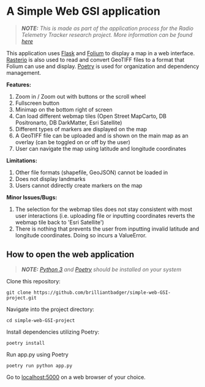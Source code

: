 # A Simple Web GSI application

>***NOTE:*** *This is made as part of the application process for the Radio Telemetry Tracker research project. More information can be found [here](https://github.com/UCSD-E4E/radio-telemetry-tracker-docs/blob/main/docs/development-guides/intro-project.md)*

This application uses [Flask](https://flask.palletsprojects.com/en/3.0.x/) and [Folium](https://python-visualization.github.io/folium/latest/) to display a map in a web interface. [Rasterio](https://rasterio.readthedocs.io/en/latest/index.html) is also used to read and convert GeoTIFF files to a format that Folium can use and display. [Poetry](https://python-poetry.org/) is used for organization and dependency management.

**Features:**
1. Zoom in / Zoom out with buttons or the scroll wheel
2. Fullscreen button
3. Minimap on the bottom right of screen
4. Can load different webmap tiles (Open Street MapCarto, DB Positronarto, DB DarkMatter, Esri Satellite)
5. Different types of markers are displayed on the map
6. A GeoTIFF file can be uploaded and is shown on the main map as an overlay (can be toggled on or off by the user)
7. User can navigate the map using latitude and longitude coordinates

**Limitations:**
1. Other file formats (shapefile, GeoJSON) cannot be loaded in
2. Does not display landmarks
3. Users cannot ddirectly create markers on the map

**Minor Issues/Bugs:**
1. The selection for the webmap tiles does not stay consistent with most user interactions (i.e. uploading file or inputting coordinates reverts the webmap tile back to 'Esri Satellite')
2. There is nothing that prevents the user from inputting invalid latitude and longitude coordinates. Doing so incurs a ValueError.

## How to open the web application

>***NOTE:*** *[Python 3](https://www.python.org/downloads/) and [Poetry](https://python-poetry.org/docs/) should be installed on your system*

Clone this repository:

```
git clone https://github.com/brilliantbadger/simple-web-GSI-project.git
```

Navigate into the project directory:

```
cd simple-web-GSI-project
```

Install dependencies utilizing Poetry:

```
poetry install
```

Run app.py using Poetry

```
poetry run python app.py
```

Go to [localhost:5000](http://localhost:5000/) on a web browser of your choice.